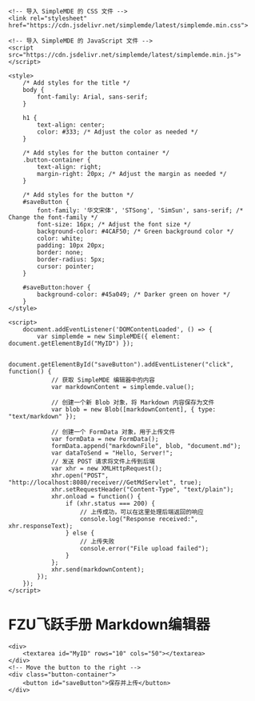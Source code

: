 <!DOCTYPE html>
<html lang="en">
<head>
    <meta charset="UTF-8">
    <meta name="viewport" content="width=device-width, initial-scale=1.0">
    <title>Flying-book</title>
    
    <!-- 导入 SimpleMDE 的 CSS 文件 -->
    <link rel="stylesheet" href="https://cdn.jsdelivr.net/simplemde/latest/simplemde.min.css">

    <!-- 导入 SimpleMDE 的 JavaScript 文件 -->
    <script src="https://cdn.jsdelivr.net/simplemde/latest/simplemde.min.js"></script>

    <style>
        /* Add styles for the title */
        body {
            font-family: Arial, sans-serif;
        }

        h1 {
            text-align: center;
            color: #333; /* Adjust the color as needed */
        }

        /* Add styles for the button container */
        .button-container {
            text-align: right;
            margin-right: 20px; /* Adjust the margin as needed */
        }

        /* Add styles for the button */
        #saveButton {
            font-family: '华文宋体', 'STSong', 'SimSun', sans-serif; /* Change the font-family */
            font-size: 16px; /* Adjust the font size */
            background-color: #4CAF50; /* Green background color */
            color: white;
            padding: 10px 20px;
            border: none;
            border-radius: 5px;
            cursor: pointer;
        }

        #saveButton:hover {
            background-color: #45a049; /* Darker green on hover */
        }
    </style>

    <script>
        document.addEventListener('DOMContentLoaded', () => {
            var simplemde = new SimpleMDE({ element: document.getElementById("MyID") });

            document.getElementById("saveButton").addEventListener("click", function() {
                // 获取 SimpleMDE 编辑器中的内容
                var markdownContent = simplemde.value();

                // 创建一个新 Blob 对象，将 Markdown 内容保存为文件
                var blob = new Blob([markdownContent], { type: "text/markdown" });

                // 创建一个 FormData 对象，用于上传文件
                var formData = new FormData();
                formData.append("markdownFile", blob, "document.md");
                var dataToSend = "Hello, Server!";
                // 发送 POST 请求将文件上传到后端
                var xhr = new XMLHttpRequest();
                xhr.open("POST", "http://localhost:8080/receiver//GetMdServlet", true);
                xhr.setRequestHeader("Content-Type", "text/plain");
                xhr.onload = function() {
                    if (xhr.status === 200) {
                        // 上传成功，可以在这里处理后端返回的响应
                        console.log("Response received:", xhr.responseText);
                    } else {
                        // 上传失败
                        console.error("File upload failed");
                    }
                };
                xhr.send(markdownContent);
            });
        });
    </script>
</head>
<body>
    <!-- Add a title for the page -->
    <h1>FZU飞跃手册 Markdown编辑器</h1>

    <div>
        <textarea id="MyID" rows="10" cols="50"></textarea>
    </div>
    <!-- Move the button to the right -->
    <div class="button-container">
        <button id="saveButton">保存并上传</button>
    </div>
</body>
</html>
